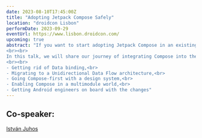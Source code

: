 ```yaml
---
date: 2023-08-10T17:45:00Z
title: "Adopting Jetpack Compose Safely"
location: "droidcon Lisbon"
performDate: 2023-09-29
eventUrl: https://www.lisbon.droidcon.com/
upcoming: true
abstract: "If you want to start adopting Jetpack Compose in an existing, large codebase worked on by multiple teams, you can’t just add the dependency and start creating composables right away. In such projects, there are already established conventions and architectural decisions that such a revolutionary change might disrupt.
<br><br>
In this talk, we will share our journey of integrating Compose into the TIER app while offering practical tips for tackling common challenges that arise when working with large-scale codebases, like:
<br><br>
- Getting rid of Data binding,<br>
- Migrating to a Unidirectional Data Flow architecture,<br>
- Going Compose-first with a design system,<br>
- Enabling Compose in a multimodule world,<br>
- Getting Android engineers on board with the changes"
---
```


## Co-speaker:

[István Juhos](https://www.istvanjuhos.dev/)
